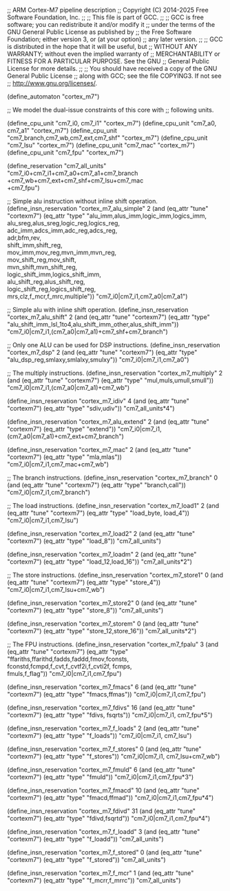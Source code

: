 ;; ARM Cortex-M7 pipeline description
;; Copyright (C) 2014-2025 Free Software Foundation, Inc.
;;
;; This file is part of GCC.
;;
;; GCC is free software; you can redistribute it and/or modify it
;; under the terms of the GNU General Public License as published by
;; the Free Software Foundation; either version 3, or (at your option)
;; any later version.
;;
;; GCC is distributed in the hope that it will be useful, but
;; WITHOUT ANY WARRANTY; without even the implied warranty of
;; MERCHANTABILITY or FITNESS FOR A PARTICULAR PURPOSE.  See the GNU
;; General Public License for more details.
;;
;; You should have received a copy of the GNU General Public License
;; along with GCC; see the file COPYING3.  If not see
;; <http://www.gnu.org/licenses/>.

(define_automaton "cortex_m7")

;; We model the dual-issue constraints of this core with
;; following units.

(define_cpu_unit "cm7_i0, cm7_i1" "cortex_m7")
(define_cpu_unit "cm7_a0, cm7_a1" "cortex_m7")
(define_cpu_unit "cm7_branch,cm7_wb,cm7_ext,cm7_shf" "cortex_m7")
(define_cpu_unit "cm7_lsu" "cortex_m7")
(define_cpu_unit "cm7_mac" "cortex_m7")
(define_cpu_unit "cm7_fpu" "cortex_m7")

(define_reservation "cm7_all_units"
                    "cm7_i0+cm7_i1+cm7_a0+cm7_a1+cm7_branch\
                     +cm7_wb+cm7_ext+cm7_shf+cm7_lsu+cm7_mac\
                     +cm7_fpu")

;; Simple alu instruction without inline shift operation.
(define_insn_reservation "cortex_m7_alu_simple" 2
  (and (eq_attr "tune" "cortexm7")
       (eq_attr "type" "alu_imm,alus_imm,logic_imm,logics_imm,\
                        alu_sreg,alus_sreg,logic_reg,logics_reg,\
                        adc_imm,adcs_imm,adc_reg,adcs_reg,\
                        adr,bfm,rev,\
                        shift_imm,shift_reg,\
                        mov_imm,mov_reg,mvn_imm,mvn_reg,\
                        mov_shift_reg,mov_shift,\
                        mvn_shift,mvn_shift_reg,\
                        logic_shift_imm,logics_shift_imm,\
                        alu_shift_reg,alus_shift_reg,\
                        logic_shift_reg,logics_shift_reg,\
                        mrs,clz,f_mcr,f_mrc,multiple"))
  "cm7_i0|cm7_i1,cm7_a0|cm7_a1")

;; Simple alu with inline shift operation.
(define_insn_reservation "cortex_m7_alu_shift" 2
   (and (eq_attr "tune" "cortexm7")
	(eq_attr "type" "alu_shift_imm_lsl_1to4,alu_shift_imm_other,alus_shift_imm"))
   "cm7_i0|cm7_i1,(cm7_a0|cm7_a1)+cm7_shf+cm7_branch")

;; Only one ALU can be used for DSP instructions.
(define_insn_reservation "cortex_m7_dsp" 2
  (and (eq_attr "tune" "cortexm7")
       (eq_attr "type" "alu_dsp_reg,smlaxy,smlalxy,smulxy"))
  "cm7_i0|cm7_i1,cm7_a0")

;; The multiply instructions.
(define_insn_reservation "cortex_m7_multiply" 2
   (and (eq_attr "tune" "cortexm7")
        (eq_attr "type" "mul,muls,umull,smull"))
   "cm7_i0|cm7_i1,(cm7_a0|cm7_a1)+cm7_wb")

(define_insn_reservation "cortex_m7_idiv" 4
   (and (eq_attr "tune" "cortexm7")
        (eq_attr "type" "sdiv,udiv"))
   "cm7_all_units*4")

(define_insn_reservation "cortex_m7_alu_extend" 2
   (and (eq_attr "tune" "cortexm7")
        (eq_attr "type" "extend"))
   "cm7_i0|cm7_i1,(cm7_a0|cm7_a1)+cm7_ext+cm7_branch")

(define_insn_reservation "cortex_m7_mac" 2
   (and (eq_attr "tune" "cortexm7")
        (eq_attr "type" "mla,mlas"))
   "cm7_i0|cm7_i1,cm7_mac+cm7_wb")

;; The branch instructions.
(define_insn_reservation "cortex_m7_branch" 0
   (and (eq_attr "tune" "cortexm7")
        (eq_attr "type" "branch,call"))
   "cm7_i0|cm7_i1,cm7_branch")

;; The load instructions.
(define_insn_reservation "cortex_m7_load1" 2
   (and (eq_attr "tune" "cortexm7")
        (eq_attr "type" "load_byte, load_4"))
   "cm7_i0|cm7_i1,cm7_lsu")

(define_insn_reservation "cortex_m7_load2" 2
   (and (eq_attr "tune" "cortexm7")
        (eq_attr "type" "load_8"))
   "cm7_all_units")

(define_insn_reservation "cortex_m7_loadm" 2
   (and (eq_attr "tune" "cortexm7")
        (eq_attr "type" "load_12,load_16"))
   "cm7_all_units*2")

;; The store instructions.
(define_insn_reservation "cortex_m7_store1" 0
   (and (eq_attr "tune" "cortexm7")
        (eq_attr "type" "store_4"))
   "cm7_i0|cm7_i1,cm7_lsu+cm7_wb")

(define_insn_reservation "cortex_m7_store2" 0
   (and (eq_attr "tune" "cortexm7")
        (eq_attr "type" "store_8"))
   "cm7_all_units")

(define_insn_reservation "cortex_m7_storem" 0
   (and (eq_attr "tune" "cortexm7")
        (eq_attr "type" "store_12,store_16"))
   "cm7_all_units*2")

;; The FPU instructions.
(define_insn_reservation "cortex_m7_fpalu" 3
  (and (eq_attr "tune" "cortexm7")
       (eq_attr "type" "ffariths,ffarithd,fadds,faddd,fmov,fconsts,\
                        fconstd,fcmpd,f_cvt,f_cvtf2i,f_cvti2f, fcmps,\
                        fmuls,f_flag"))
  "cm7_i0|cm7_i1,cm7_fpu")

(define_insn_reservation "cortex_m7_fmacs" 6
  (and (eq_attr "tune" "cortexm7")
       (eq_attr "type" "fmacs,ffmas"))
  "cm7_i0|cm7_i1,cm7_fpu")

(define_insn_reservation "cortex_m7_fdivs" 16
  (and (eq_attr "tune" "cortexm7")
       (eq_attr "type" "fdivs, fsqrts"))
  "cm7_i0|cm7_i1, cm7_fpu*5")

(define_insn_reservation "cortex_m7_f_loads" 2
  (and (eq_attr "tune" "cortexm7")
       (eq_attr "type" "f_loads"))
  "cm7_i0|cm7_i1, cm7_lsu")

(define_insn_reservation "cortex_m7_f_stores" 0
  (and (eq_attr "tune" "cortexm7")
       (eq_attr "type" "f_stores"))
  "cm7_i0|cm7_i1, cm7_lsu+cm7_wb")

(define_insn_reservation "cortex_m7_fmuld" 6
  (and (eq_attr "tune" "cortexm7")
       (eq_attr "type" "fmuld"))
  "cm7_i0|cm7_i1,cm7_fpu*3")

(define_insn_reservation "cortex_m7_fmacd" 10
  (and (eq_attr "tune" "cortexm7")
       (eq_attr "type" "fmacd,ffmad"))
  "cm7_i0|cm7_i1,cm7_fpu*4")

(define_insn_reservation "cortex_m7_fdivd" 31
  (and (eq_attr "tune" "cortexm7")
       (eq_attr "type" "fdivd,fsqrtd"))
  "cm7_i0|cm7_i1,cm7_fpu*4")

(define_insn_reservation "cortex_m7_f_loadd" 3
  (and (eq_attr "tune" "cortexm7")
       (eq_attr "type" "f_loadd"))
  "cm7_all_units")

(define_insn_reservation "cortex_m7_f_stored" 0
  (and (eq_attr "tune" "cortexm7")
       (eq_attr "type" "f_stored"))
  "cm7_all_units")

(define_insn_reservation "cortex_m7_f_mcr" 1
  (and (eq_attr "tune" "cortexm7")
       (eq_attr "type" "f_mcrr,f_mrrc"))
  "cm7_all_units")

